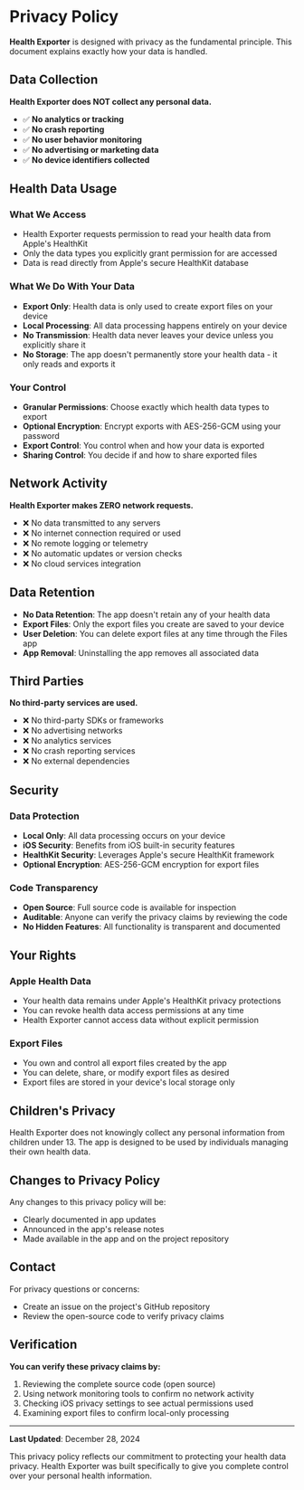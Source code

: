 # Privacy Policy

**Health Exporter** is designed with privacy as the fundamental principle. This document explains exactly how your data is handled.

## Data Collection

**Health Exporter does NOT collect any personal data.**

- ✅ **No analytics or tracking**
- ✅ **No crash reporting**
- ✅ **No user behavior monitoring**
- ✅ **No advertising or marketing data**
- ✅ **No device identifiers collected**

## Health Data Usage

### What We Access
- Health Exporter requests permission to read your health data from Apple's HealthKit
- Only the data types you explicitly grant permission for are accessed
- Data is read directly from Apple's secure HealthKit database

### What We Do With Your Data
- **Export Only**: Health data is only used to create export files on your device
- **Local Processing**: All data processing happens entirely on your device
- **No Transmission**: Health data never leaves your device unless you explicitly share it
- **No Storage**: The app doesn't permanently store your health data - it only reads and exports it

### Your Control
- **Granular Permissions**: Choose exactly which health data types to export
- **Optional Encryption**: Encrypt exports with AES-256-GCM using your password
- **Export Control**: You control when and how your data is exported
- **Sharing Control**: You decide if and how to share exported files

## Network Activity

**Health Exporter makes ZERO network requests.**

- ❌ No data transmitted to any servers
- ❌ No internet connection required or used
- ❌ No remote logging or telemetry
- ❌ No automatic updates or version checks
- ❌ No cloud services integration

## Data Retention

- **No Data Retention**: The app doesn't retain any of your health data
- **Export Files**: Only the export files you create are saved to your device
- **User Deletion**: You can delete export files at any time through the Files app
- **App Removal**: Uninstalling the app removes all associated data

## Third Parties

**No third-party services are used.**

- ❌ No third-party SDKs or frameworks
- ❌ No advertising networks
- ❌ No analytics services
- ❌ No crash reporting services
- ❌ No external dependencies

## Security

### Data Protection
- **Local Only**: All data processing occurs on your device
- **iOS Security**: Benefits from iOS built-in security features
- **HealthKit Security**: Leverages Apple's secure HealthKit framework
- **Optional Encryption**: AES-256-GCM encryption for export files

### Code Transparency
- **Open Source**: Full source code is available for inspection
- **Auditable**: Anyone can verify the privacy claims by reviewing the code
- **No Hidden Features**: All functionality is transparent and documented

## Your Rights

### Apple Health Data
- Your health data remains under Apple's HealthKit privacy protections
- You can revoke health data access permissions at any time
- Health Exporter cannot access data without explicit permission

### Export Files
- You own and control all export files created by the app
- You can delete, share, or modify export files as desired
- Export files are stored in your device's local storage only

## Children's Privacy

Health Exporter does not knowingly collect any personal information from children under 13. The app is designed to be used by individuals managing their own health data.

## Changes to Privacy Policy

Any changes to this privacy policy will be:
- Clearly documented in app updates
- Announced in the app's release notes
- Made available in the app and on the project repository

## Contact

For privacy questions or concerns:
- Create an issue on the project's GitHub repository
- Review the open-source code to verify privacy claims

## Verification

**You can verify these privacy claims by:**
1. Reviewing the complete source code (open source)
2. Using network monitoring tools to confirm no network activity
3. Checking iOS privacy settings to see actual permissions used
4. Examining export files to confirm local-only processing

---

**Last Updated**: December 28, 2024

This privacy policy reflects our commitment to protecting your health data privacy. Health Exporter was built specifically to give you complete control over your personal health information.